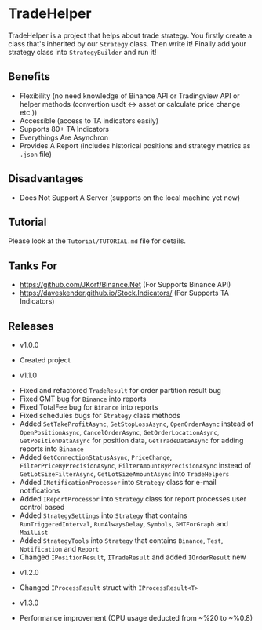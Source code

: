 # TradeHelper

TradeHelper is a project that helps about trade strategy. You firstly create a class that's inherited by our `Strategy` class. Then write it! Finally add your strategy class into `StrategyBuilder` and run it!

## Benefits

* Flexibility (no need knowledge of Binance API or Tradingview API or helper methods (convertion usdt <-> asset or calculate price change etc.))
* Accessible (access to TA indicators easily)
* Supports 80+ TA Indicators
* Everythings Are Asynchron
* Provides A Report (includes historical positions and strategy metrics as `.json` file)

## Disadvantages

* Does Not Support A Server (supports on the local machine yet now)

## Tutorial

Please look at the `Tutorial/TUTORIAL.md` file for details.

## Tanks For

* https://github.com/JKorf/Binance.Net (For Supports Binance API)
* https://daveskender.github.io/Stock.Indicators/ (For Supports TA Indicators)

## Releases

* v1.0.0
- Created project
* v1.1.0
- Fixed and refactored `TradeResult` for order partition result bug
- Fixed GMT bug for `Binance` into reports
- Fixed TotalFee bug for `Binance` into reports
- Fixed schedules bugs for `Strategy` class methods
- Added `SetTakeProfitAsync`, `SetStopLossAsync`, `OpenOrderAsync` instead of `OpenPositionAsync`, `CancelOrderAsync`, `GetOrderLocationAsync`, `GetPositionDataAsync` for position data, `GetTradeDataAsync` for adding reports into `Binance`
- Added `GetConnectionStatusAsync`, `PriceChange`, `FilterPriceByPrecisionAsync`, `FilterAmountByPrecisionAsync` instead of `GetLotSizeFilterAsync`, `GetLotSizeAmountAsync` into `TradeHelpers`
- Added `INotificationProcessor` into `Strategy` class for e-mail notifications
- Added `IReportProcessor` into `Strategy` class for report processes user control based
- Added `StrategySettings` into `Strategy` that contains `RunTriggeredInterval`, `RunAlwaysDelay`, `Symbols`, `GMTForGraph` and `MailList`
- Added `StrategyTools` into `Strategy` that contains `Binance`, `Test`, `Notification` and `Report`
- Changed `IPositionResult`, `ITradeResult` and added `IOrderResult` new
* v1.2.0
- Changed `IProcessResult` struct with `IProcessResult<T>`
* v1.3.0
- Performance improvement (CPU usage deducted from ~%20 to ~%0.8)
